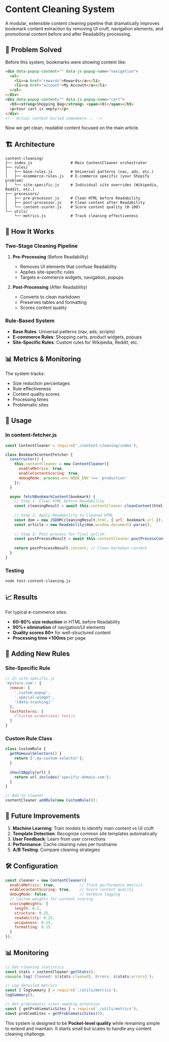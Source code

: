 # Content Cleaning System

A modular, extensible content cleaning pipeline that dramatically improves bookmark content extraction by removing UI cruft, navigation elements, and promotional content before and after Readability processing.

## 🎯 Problem Solved

Before this system, bookmarks were showing content like:

```html
<div data-popup-content="" data-js-popup-name="navigation">
  <ul>
    <li><a href="rewards">Rewards</a></li>
    <li><a href="account">My Account</a></li>
  </ul>
</div>
<div data-popup-content="" data-js-popup-name="cart">
  <h5><strong>Shopping Bag</strong> <span>(0)</span></h5>
  <p>Your cart is empty!</p>
</div>
<!-- Actual content buried somewhere... -->
```

Now we get clean, readable content focused on the main article.

## 🏗️ Architecture

```
content-cleaning/
├── index.js                 # Main ContentCleaner orchestrator
├── rules/
│   ├── base-rules.js        # Universal patterns (nav, ads, etc.)
│   ├── ecommerce-rules.js   # E-commerce specific (your Shopify problem)
│   └── site-specific.js     # Individual site overrides (Wikipedia, Reddit, etc.)
├── processors/
│   ├── pre-processor.js     # Clean HTML before Readability
│   ├── post-processor.js    # Clean content after Readability
│   └── content-scorer.js    # Score content quality (0-100)
└── utils/
    └── metrics.js           # Track cleaning effectiveness
```

## 🚀 How It Works

### Two-Stage Cleaning Pipeline

1. **Pre-Processing** (Before Readability)
   - Removes UI elements that confuse Readability
   - Applies site-specific rules
   - Targets e-commerce widgets, navigation, popups

2. **Post-Processing** (After Readability)
   - Converts to clean markdown
   - Preserves tables and formatting
   - Scores content quality

### Rule-Based System

- **Base Rules**: Universal patterns (nav, ads, scripts)
- **E-commerce Rules**: Shopping carts, product widgets, popups
- **Site-Specific Rules**: Custom rules for Wikipedia, Reddit, etc.

## 📊 Metrics & Monitoring

The system tracks:
- Size reduction percentages
- Rule effectiveness
- Content quality scores
- Processing times
- Problematic sites

## 🔧 Usage

### In content-fetcher.js

```javascript
const ContentCleaner = require('./content-cleaning/index');

class BookmarkContentFetcher {
  constructor() {
    this.contentCleaner = new ContentCleaner({
      enableMetrics: true,
      enableContentScoring: true,
      debugMode: process.env.NODE_ENV !== 'production'
    });
  }

  async fetchBookmarkContent(bookmark) {
    // Step 1: Clean HTML before Readability
    const cleaningResult = await this.contentCleaner.cleanContent(html, bookmark.url);
    
    // Step 2: Apply Readability to cleaned HTML
    const dom = new JSDOM(cleaningResult.html, { url: bookmark.url });
    const article = new Readability(dom.window.document).parse();
    
    // Step 3: Post-process for final polish
    const postProcessResult = await this.contentCleaner.postProcessContent(article.content, bookmark.url);
    
    return postProcessResult.content; // Clean markdown content
  }
}
```

### Testing

```bash
node test-content-cleaning.js
```

## 📈 Results

For typical e-commerce sites:
- **60-80% size reduction** in HTML before Readability
- **90%+ elimination** of navigation/UI elements
- **Quality scores 80+** for well-structured content
- **Processing time <100ms** per page

## 🔧 Adding New Rules

### Site-Specific Rule

```javascript
// In site-specific.js
'mystore.com': {
  remove: [
    '.custom-popup',
    '.special-widget',
    '[data-tracking]'
  ],
  textPatterns: [
    /^Custom promotional text/i
  ]
}
```

### Custom Rule Class

```javascript
class CustomRule {
  getRemovalSelectors() {
    return ['.my-custom-selector'];
  }
  
  shouldApply(url) {
    return url.includes('specific-domain.com');
  }
}

// Add to cleaner
contentCleaner.addRule(new CustomRule());
```

## 🎯 Future Improvements

1. **Machine Learning**: Train models to identify main content vs UI cruft
2. **Template Detection**: Recognize common site templates automatically  
3. **User Feedback**: Learn from user corrections
4. **Performance**: Cache cleaning rules per hostname
5. **A/B Testing**: Compare cleaning strategies

## 🛠️ Configuration

```javascript
const cleaner = new ContentCleaner({
  enableMetrics: true,           // Track performance metrics
  enableContentScoring: true,    // Score content quality
  debugMode: false,              // Verbose logging
  // Custom weights for content scoring
  scoringWeights: {
    length: 0.2,
    structure: 0.25,
    readability: 0.25,
    uniqueness: 0.15,
    formatting: 0.15
  }
});
```

## 📊 Monitoring

```javascript
// Get cleaning statistics
const stats = contentCleaner.getStats();
console.log(`Cleaned: ${stats.cleaned}, Errors: ${stats.errors}`);

// Log detailed metrics
const { logSummary } = require('./utils/metrics');
logSummary();

// Get problematic sites needing attention
const { getProblematicSites } = require('./utils/metrics');
const problemSites = getProblematicSites(5);
```

This system is designed to be **Pocket-level quality** while remaining simple to extend and maintain. It starts small but scales to handle any content cleaning challenge.